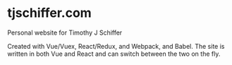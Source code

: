 # tjschiffer.com

Personal website for Timothy J Schiffer

Created with Vue/Vuex, React/Redux, and Webpack, and Babel. The site is written in both Vue and React and can switch between the two on the fly.

